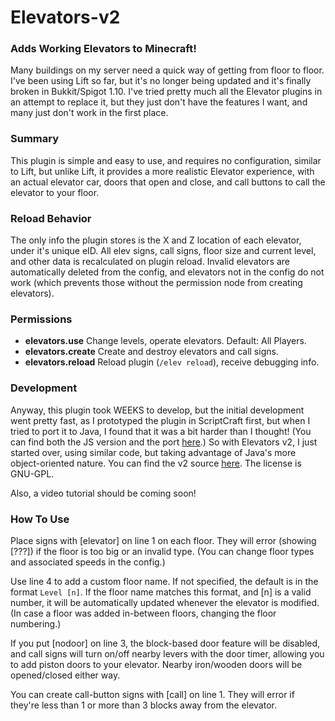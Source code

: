 # Elevators-v2
### Adds Working Elevators to Minecraft!

Many buildings on my server need a quick way of getting from floor to floor. I've been using Lift so far, but it's no longer being updated and it's finally broken in Bukkit/Spigot 1.10. I've tried pretty much all the Elevator plugins in an attempt to replace it, but they just don't have the features I want, and many just don't work in the first place.

### Summary
This plugin is simple and easy to use, and requires no configuration, similar to Lift, but unlike Lift, it provides a more realistic Elevator experience, with an actual elevator car, doors that open and close, and call buttons to call the elevator to your floor.


### Reload Behavior
The only info the plugin stores is the X and Z location of each elevator, under it's unique eID. All elev signs, call signs, floor size and current level, and other data is recalculated on plugin reload. Invalid elevators are automatically deleted from the config, and elevators not in the config do not work (which prevents those without the permission node from creating elevators).

### Permissions
- **elevators.use** Change levels, operate elevators. Default: All Players.
- **elevators.create** Create and destroy elevators and call signs.
- **elevators.reload** Reload plugin (`/elev reload`), receive debugging info.

### Development
Anyway, this plugin took WEEKS to develop, but the initial development went pretty fast, as I prototyped the plugin in ScriptCraft first, but when I tried to port it to Java, I found that it was a bit harder than I thought! (You can find both the JS version and the port [here](https://github.com/Pecacheu/Elevators).) So with Elevators v2, I just started over, using similar code, but taking advantage of Java's more object-oriented nature. You can find the v2 source [here](https://github.com/Pecacheu/Elevators-v2). The license is GNU-GPL.


Also, a video tutorial should be coming soon!

### How To Use
Place signs with [elevator] on line 1 on each floor. They will error (showing [???]) if the floor is too big or an invalid type. (You can change floor types and associated speeds in the config.)

Use line 4 to add a custom floor name. If not specified, the default is in the format `Level [n]`. If the floor name matches this format, and [n] is a valid number, it will be automatically updated whenever the elevator is modified. (In case a floor was added in-between floors, changing the floor numbering.)

If you put [nodoor] on line 3, the block-based door feature will be disabled, and call signs will turn on/off nearby levers with the door timer, allowing you to add piston doors to your elevator. Nearby iron/wooden doors will be opened/closed either way.

You can create call-button signs with [call] on line 1. They will error if they're less than 1 or more than 3 blocks away from the elevator.